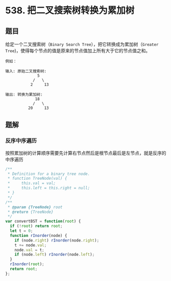 # 538. 把二叉搜索树转换为累加树

## 题目

给定一个二叉搜索树（`Binary Search Tree`），把它转换成为累加树（`Greater Tree`)，使得每个节点的值是原来的节点值加上所有大于它的节点值之和。

```auto
例如：

输入: 原始二叉搜索树:
              5
            /   \
           2     13

输出: 转换为累加树:
             18
            /   \
          20     13
```

## 题解

### 反序中序遍历

按照累加树的计算顺序需要先计算右节点然后是根节点最后是左节点，就是反序的中序遍历

```js
/**
 * Definition for a binary tree node.
 * function TreeNode(val) {
 *     this.val = val;
 *     this.left = this.right = null;
 * }
 */
/**
 * @param {TreeNode} root
 * @return {TreeNode}
 */
var convertBST = function(root) {
  if (!root) return root;
  let t = 0;
  function rInorder(node) {
    if (node.right) rInorder(node.right);
    t += node.val;
    node.val = t;
    if (node.left) rInorder(node.left);
  }
  rInorder(root);
  return root;
};
```
